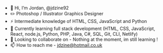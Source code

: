 - 👋 Hi, I’m Jordan, @jdzine92
- ✏️ Photoshop / Illustrator Graphics Designer
- ⚡ Intermediate knowledge of HTML, CSS, JavaScript and Python
- 🌱  Currently learning full stack development (HTML, CSS, JavaScript, React, node.js, Python, PHP, Java, C#, SQL, Git, CLI, Netlify)
- 💞️ Looking to collaborate on - Nothing at the moment, im still learning !
- 📫 How to reach me - jdzine@hotmail.co.uk

<!---
jdzine92/jdzine92 is a ✨ special ✨ repository because its `README.md` (this file) appears on your GitHub profile.
You can click the Preview link to take a look at your changes.
--->
